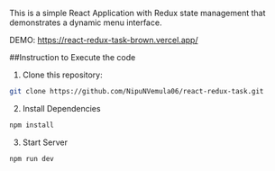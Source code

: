 This is a simple React Application with Redux state management that
demonstrates a dynamic menu interface.

DEMO: https://react-redux-task-brown.vercel.app/

##Instruction to Execute the code

1. Clone this repository:

```bash
git clone https://github.com/NipuNVemula06/react-redux-task.git
```

2. Install Dependencies

```bash
npm install
```

3.  Start Server

```bash
npm run dev
```
